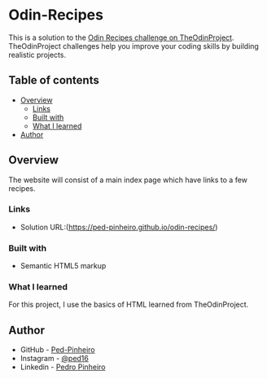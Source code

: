 # Odin-Recipes

This is a solution to the [Odin Recipes challenge on TheOdinProject](https://www.theodinproject.com/lessons/foundations-recipes). TheOdinProject challenges help you improve your coding skills by building realistic projects. 

## Table of contents

- [Overview](#overview)
  - [Links](#links)
  - [Built with](#built-with)
  - [What I learned](#what-i-learned)
- [Author](#author)

## Overview
The website will consist of a main index page which have links to a few recipes.

### Links

- Solution URL:(https://ped-pinheiro.github.io/odin-recipes/)

### Built with

- Semantic HTML5 markup

### What I learned

For this project, I use the basics of HTML learned from TheOdinProject.

## Author

- GitHub - [Ped-Pinheiro](https://github.com/Ped-Pinheiro)
- Instagram - [@ped16](https://www.instagram.com/ped16/)
- Linkedin - [Pedro Pinheiro](https://www.linkedin.com/in/pedro-pinheiro-a14a94235/)
